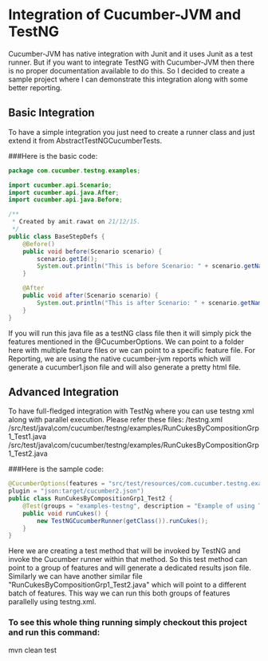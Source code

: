 # Integration of Cucumber-JVM and TestNG

Cucumber-JVM has native integration with Junit and it uses Junit as a test runner. But if you want to integrate TestNG with Cucumber-JVM
then there is no proper documentation available to do this. So I decided to create a sample project where I can demonstrate this integration along with some better reporting.

## Basic Integration

To have a simple integration you just need to create a runner class and just extend it from AbstractTestNGCucumberTests.

###Here is the basic code:

```java
package com.cucumber.testng.examples;

import cucumber.api.Scenario;
import cucumber.api.java.After;
import cucumber.api.java.Before;

/**
 * Created by amit.rawat on 21/12/15.
 */
public class BaseStepDefs {
    @Before()
    public void before(Scenario scenario) {
        scenario.getId();
        System.out.println("This is before Scenario: " + scenario.getName().toString());
    }

    @After
    public void after(Scenario scenario) {
        System.out.println("This is after Scenario: " + scenario.getName().toString());
    }
}
```

If you will run this java file as a testNG class file then it will simply pick the features mentioned in the @CucumberOptions.
We can point to a folder here with multiple feature files or we can point to a specific feature file.
For Reporting, we are using the native cucumber-jvm reports which will generate a cucumber1.json file and will also generate a
pretty html file.

## Advanced Integration

To have full-fledged integration with TestNg where you can use testng xml along with parallel execution. Please refer these files:
/testng.xml
/src/test/java\com/cucumber/testng/examples/RunCukesByCompositionGrp1_Test1.java
/src/test/java\com/cucumber/testng/examples/RunCukesByCompositionGrp1_Test2.java

###Here is the sample code:
```java
@CucumberOptions(features = "src/test/resources/com.cucumber.testng.examples/date_calculator1.feature", 
plugin = "json:target/cucumber2.json")
public class RunCukesByCompositionGrp1_Test2 {
    @Test(groups = "examples-testng", description = "Example of using TestNGCucumberRunner to invoke Cucumber")
    public void runCukes() {
        new TestNGCucumberRunner(getClass()).runCukes();
    }
}
```
Here we are creating a test method that will be invoked by TestNG and invoke the Cucumber runner within that method. 
So this test method can point to a group of features and will generate a dedicated results json file. 
Similarly we can have another similar file "RunCukesByCompositionGrp1_Test2.java" which will point to a different batch of features.
This way we can run this both groups of features parallelly using testng.xml.

### To see this whole thing running simply checkout this project and run this command:
mvn clean test
